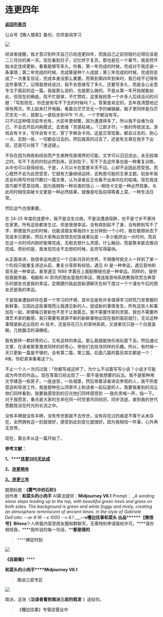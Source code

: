 # 连更四年

[**返回列表页**](/gzh/槽边往事)

公众号【懒人搜索】备份，仅供查阅学习

![](https://mmbiz.qpic.cn/mmbiz_jpg/Ia6gU9JNtkq8OsOA8mg2Sg0lWLWDvPyzFGPm5DY3ecVPAicCOmGs85l33KLk9vyn9B4Zf8KicnXsb3Vfo2qCxRpA/640?wx_fmt=jpeg&from;=appmsg)

经读者提醒，我才意识到昨天自己已经连更四年，而我自己之前则隐约记得应该是二三月份的某一天。现在看到日子，记忆终于复苏，那也是在一个春节，我突然开始决定连续更新，看看能够写多久。你看，第一年完成的时候，完成对于我还是一条事情；第二年完成的时候，完成算是种个人成就；第三年完成的时候，完成则变成了一次重复验证，完成本身没那么重要。而等到第四年到来时，我已经不记得有这件事情了。记得我曾经说过，我不去思维写了多久，还要写多久，而是全心全意专注于面前的这一篇。我是那么说的，也是那么做的。不是从第一年开始就能如此，但现在的确是。现不忙鼓掌，不忙赞叹，这里我抢答一个许多人后续会问的问题：「写到现在，你还是有写不下去的时候吗？」。答案是肯定的，去年我清楚地记得有两次。早上起来打开电脑，看着白茫茫空无一字的编辑器，脑子里同样是白茫茫空无一片，就那么一直枯坐到中午
11 点，一个字都没有写。  
只不过这种情况前年也有，大前年更频繁，因为遭遇得多了，所以我不会难为自己，不会去开启内耗模式，去思维「灵感枯竭」、「江郎才尽」一类的传统说法。游戏会有卡关，写作会有卡文，穿丁字裤会卡裆，这是正常现象。都会过去的，耐心一点，忍耐一些，一切都会过去的。然后就真的过去了，还是有文章在我手下出现，还是可以按下「发送键」。

不存在因为熟练和经验而产生某种完美境界的可能，文字可以汩汩流出，永无枯竭之时。写不下去的时刻必然到来。区别在于，写不下去这件事也是一种重复训练，从中也可以获得经验。于是，人可以卡在那里半天不动，心却不会因此而受苦。而心既然不会为此而受苦，它就有力量继续运转，去构思可能的文章主题。前些年我还会利用写作技巧敷衍一篇文章，认为读者反正也看不出来内在的枯竭。现在我连技巧都不愿意动用，因为我拥有一种另类的信心
---相信卡文是一种必然现象，与此同时相信突破卡文更是一种必然结果，就像是吃饭前得等着上菜，一种生活日常。  

然后运气也很重要。  

在 24-25
年度的连更中，我不是没生过病，不是没遭遇宿醉，也不是寸步不离待在家里。所有这些都发生过，但是我很幸运，没有病到起不了身，没有醉到写不了字，即便是外出的时候，也能请朋友等我四十五分钟到一个小时，我在极限状态下完成本日更新，然后大家再出宾馆去吃饭或者玩耍
---多少能挤出一点时间，而且在这一点时间内刚好能够完成，无暇去想什么灵感，什么触动，而是靠本能去推动完成。奇妙的是，我发现完全不去想的时候，反而写得最快。

从正面来讲，我很幸运地遇见一个日新月异的世界，不用像传统文人一样到了某一个阶段只能重复讲述从前，重复分享即有经验。遇见 AI
是一种幸运，遇见音响和音乐是一种幸运，甚至遇见 1688 学着在上面配眼镜也是一种幸运。同样的，提供给我服务器、电脑和 Ai
资讯的朋友是我的幸运，赠送我音响系统教我欣赏古典音乐的朋友也是我的幸运，定期邀约我品尝新酒聊天在树下度过一个个漫长午后的朋友还是我的幸运。

于是我身遭始终存在着一个学习的环境，其中总是有许多值得学习研究乃至掌握的新鲜事，又因此这些事情而让我遇见新的人，促成新的事情发生。所有这些人和事加在一起，即便每日更新也不至于让我匮乏。我不需要作家的灵感，我也不需要所谓艺术家的敏感，我只需要有源源不断的新鲜事物出现在我的面前就行，无论这种事情是新近出现的
Ai 技术，还是存在已久的音响系统，又或者仅只是一个白瓷盖碗，几枚酸涩的滇橄榄。

我有那样一颗好奇的心，又有这样的幸运，那么我就能快乐地玩耍下去。然后通过文章，在读者那里激发同样的好奇心，带他们去找寻同样的乐趣。所以，有时候一天只更新一篇是不够的，会有第二篇，第三篇。后面几篇的篇目其实都是一个：《嗨，你赶紧来看看这个》。

不止一个人一次问过我：「你都写成这样了，为什么不试着写写小说？小说才可能成为传世的作品」。现在答案已经出现了---
那不是我想要的玩法。我不是那种用文字建造一栋房子，一座迷宫，一处城堡，然后带着读者进去参观的人，我不热爱营造和导游工作。我是那种在山顶草坪上和读者一起玩耍的人，我要我看到的流云他们同样看到，我要我感受到的日光他们同样感受到
---我负责喊一声，指一下。对于我而言，重点是大家的生命在同一时空里共同经历，同步流逝，直到我的世代悉数隐没在时光的长流之中。

没有丰碑就没有丰碑，没有传世那就不去传世，没有存在过的痕迹不等于从未存在，全然拥有这一刻就很好，感受到此刻变化就很好。因为我相信一件事，心外再无世界。  

现在，第五年从这一篇开始了。

  

**参考文献：**

**1、****[连更365天达成](https://mp.weixin.qq.com/s?__biz=MjM5MjAzODU2MA==&mid=2652787636&idx=1&sn=5dc2f341d070ffc5f60af6af6e910ab6&scene=21#wechat_redirect)**

**2、**[**连更两年**](https://mp.weixin.qq.com/s?__biz=MjM5MjAzODU2MA==&mid=2652792509&idx=1&sn=c1dbcdf73e8573864f094973b848d069&scene=21#wechat_redirect)  

[**3、连更三年**](https://mp.weixin.qq.com/s?__biz=MjM5MjAzODU2MA==&mid=2652797966&idx=1&sn=03e1f5f2fbf790184a74ad88f55315a7&scene=21#wechat_redirect)

  

  
题图标题：**《雾气中的石阶》**  
创作者：**和菜头的小肉手** AI算法提供：**Midjourney V6.1** Prompt： __A winding stone steps
leading up to the top, with beautiful green trees and grass on both sides. The
background is green and white foggy and misty, creating an atmosphere
reminiscent of ancient times. in the style of Gabriele Dell'otto. --ar 9:16
--s 1000 --v 6.1_ ___**\--v槽边往事****和菜头
出品**********【微信号】****Bitsea******个人转载内容至朋友圈和群聊天，无需特别申请版权许可。****请你相信我，****我所说的每一句话，****都是错的**

> ******禅定时刻**

![](https://mmbiz.qpic.cn/mmbiz_jpg/Ia6gU9JNtkq8OsOA8mg2Sg0lWLWDvPyzXgw6qpgv91UibyebLK3XDlwnfco4GrPia5bUQslJm7qssFzcaKVtrsAw/640?wx_fmt=jpeg&from;=appmsg)

******《自画像**》********

**和菜头的小肉手****Midjourney V6.1**

> **南派三叔专区**

![](https://mmbiz.qpic.cn/mmbiz_jpg/Ia6gU9JNtkq8OsOA8mg2Sg0lWLWDvPyztrfIyibCtJHx2fLHlibC1ycL87Nl9AHMEHNiapLibMicDW2ztYezS1mq3Uw/640?wx_fmt=jpeg&from;=appmsg)

南派，这张《**当读者看到南派三叔的假发** 》送给你。

> **《槽边往事》专营店营业中**

  

  

